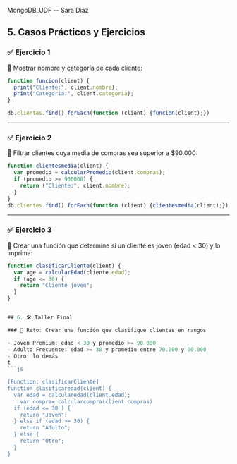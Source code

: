 MongoDB_UDF -- Sara Diaz
## 5. Casos Prácticos y Ejercicios

### ✅ Ejercicio 1

📌 Mostrar nombre y categoría de cada cliente:

```js
function funcion(client) {
  print("Cliente:", client.nombre);
  print("Categoria:", client.categoria);
}

db.clientes.find().forEach(function (client) {funcion(client);})
```

---

### ✅ Ejercicio 2

📌 Filtrar clientes cuya media de compras sea superior a $90.000:

```js
function clientesmedia(client) {
  var promedio = calcularPromedio(client.compras);
  if (promedio >= 900000) {
    return ("Cliente:", client.nombre);
  } 
}
db.clientes.find().forEach(function (client) {clientesmedia(client);})
```

---

### ✅ Ejercicio 3

📌 Crear una función que determine si un cliente es joven (edad < 30) y lo imprima:

```js
function clasificarCliente(client) {
  var age = calcularEdad(cliente.edad);
  if (age <= 30) {
    return "Cliente joven";
  }
}


## 6. 🛠 Taller Final

### 🎯 Reto: Crear una función que clasifique clientes en rangos

- Joven Premium: edad < 30 y promedio >= 90.000
- Adulto Frecuente: edad >= 30 y promedio entre 70.000 y 90.000
- Otro: lo demás
t
```js

[Function: clasificarCliente]
function clasificaredad(client) {
  var edad = calcularedad(client.edad);
	var compra= calcularcompra(client.compras)
  if (edad <= 30 ) {
    return "Joven";
  } else if (edad >= 30) {
    return "Adulto";
  } else {
    return "Otro";
  }
}




```


